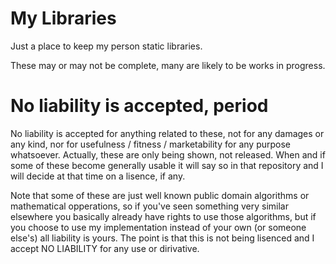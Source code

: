 # My Libraries

Just a place to keep my person static libraries.

These may or may not be complete, many are likely to be works in progress.

# No liability is accepted, period

No liability is accepted for anything related to these, not for any damages or any kind, nor for usefulness / fitness / marketability for any purpose whatsoever.  Actually, these are only being shown, not released.  When and if some of these 
become generally usable it will say so in that repository and I will decide at that time on a lisence, if any.

Note that some of these are just well known public domain algorithms or mathematical opperations, so if you've seen something very 
similar elsewhere you basically already have rights to use those algorithms, but if you choose to use my implementation instead of 
your own (or someone else's) all liability is yours.  The point is that this is not being lisenced and I accept NO LIABILITY for 
any use or dirivative.
